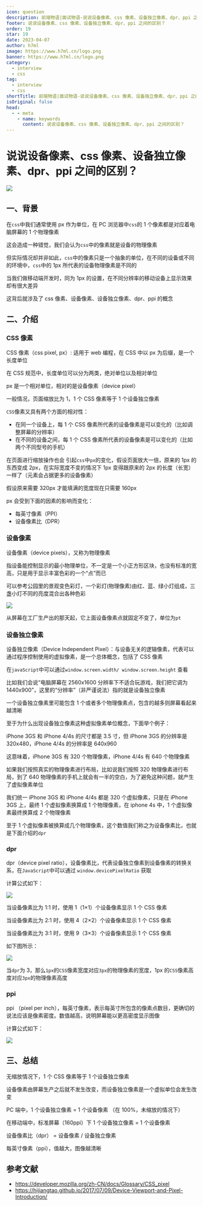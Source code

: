 ```yaml
---
icon: question
description: 前端物语|面试物语-说说设备像素、css 像素、设备独立像素、dpr、ppi 之间的区别？
footer: 说说设备像素、css 像素、设备独立像素、dpr、ppi 之间的区别？
order: 19
star: 19
date: 2023-04-07
author: h7ml
image: https://www.h7ml.cn/logo.png
banner: https://www.h7ml.cn/logo.png
category:
  - interview
  - css
tag:
  - interview
  - css
shortTitle: 前端物语|面试物语-说说设备像素、css 像素、设备独立像素、dpr、ppi 之间的区别？
isOriginal: false
head:
  - - meta
    - name: keywords
      content: 说说设备像素、css 像素、设备独立像素、dpr、ppi 之间的区别？
---
```


# 说说设备像素、css 像素、设备独立像素、dpr、ppi 之间的区别？

![](http://static.5ibug.net/vitepress/assets/images/interview/c4d9bfd0-91f2-11eb-85f6-6fac77c0c9b3.png)

## 一、背景

在`css`中我们通常使用 px 作为单位，在 PC 浏览器中`css`的 1 个像素都是对应着电脑屏幕的 1 个物理像素

这会造成一种错觉，我们会认为`css`中的像素就是设备的物理像素

但实际情况却并非如此，`css`中的像素只是一个抽象的单位，在不同的设备或不同的环境中，`css`中的 1px 所代表的设备物理像素是不同的

当我们做移动端开发时，同为 1px 的设置，在不同分辨率的移动设备上显示效果却有很大差异

这背后就涉及了 css 像素、设备像素、设备独立像素、dpr、ppi 的概念

## 二、介绍

### CSS 像素

CSS 像素（css pixel, px）: 适用于 web 编程，在 CSS 中以 px 为后缀，是一个长度单位

在 CSS 规范中，长度单位可以分为两类，绝对单位以及相对单位

px 是一个相对单位，相对的是设备像素（device pixel）

一般情况，页面缩放比为 1，1 个 CSS 像素等于 1 个设备独立像素

`CSS`像素又具有两个方面的相对性：

- 在同一个设备上，每 1 个 CSS 像素所代表的设备像素是可以变化的（比如调整屏幕的分辨率）
- 在不同的设备之间，每 1 个 CSS 像素所代表的设备像素是可以变化的（比如两个不同型号的手机）

在页面进行缩放操作也会 引起`css`中`px`的变化，假设页面放大一倍，原来的 1px 的东西变成 2px，在实际宽度不变的情况下 1px 变得跟原来的 2px 的长度（长宽）一样了（元素会占据更多的设备像素）

假设原来需要 320px 才能填满的宽度现在只需要 160px

px 会受到下面的因素的影响而变化：

- 每英寸像素（PPI）
- 设备像素比（DPR）

### 设备像素

设备像素（device pixels），又称为物理像素

指设备能控制显示的最小物理单位，不一定是一个小正方形区块，也没有标准的宽高，只是用于显示丰富色彩的一个“点”而已

可以参考公园里的景观变色彩灯，一个彩灯(物理像素)由红、蓝、绿小灯组成，三盏小灯不同的亮度混合出各种色彩

![](http://static.5ibug.net/vitepress/assets/images/interview/cffc6570-91f2-11eb-ab90-d9ae814b240d.png)

从屏幕在工厂生产出的那天起，它上面设备像素点就固定不变了，单位为`pt`

### 设备独立像素

设备独立像素（Device Independent Pixel）：与设备无关的逻辑像素，代表可以通过程序控制使用的虚拟像素，是一个总体概念，包括了 CSS 像素

在`javaScript`中可以通过`window.screen.width/ window.screen.height` 查看

比如我们会说“电脑屏幕在 2560x1600 分辨率下不适合玩游戏，我们把它调为 1440x900”，这里的“分辨率”（非严谨说法）指的就是设备独立像素

一个设备独立像素里可能包含 1 个或者多个物理像素点，包含的越多则屏幕看起来越清晰

至于为什么出现设备独立像素这种虚拟像素单位概念，下面举个例子：

iPhone 3GS 和 iPhone 4/4s 的尺寸都是 3.5 寸，但 iPhone 3GS 的分辨率是 320x480，iPhone 4/4s 的分辨率是 640x960

这意味着，iPhone 3GS 有 320 个物理像素，iPhone 4/4s 有 640 个物理像素

如果我们按照真实的物理像素进行布局，比如说我们按照 320 物理像素进行布局，到了 640 物理像素的手机上就会有一半的空白，为了避免这种问题，就产生了虚拟像素单位

我们统一 iPhone 3GS 和 iPhone 4/4s 都是 320 个虚拟像素，只是在 iPhone 3GS 上，最终 1 个虚拟像素换算成 1 个物理像素，在 iphone 4s 中，1 个虚拟像素最终换算成 2 个物理像素

至于 1 个虚拟像素被换算成几个物理像素，这个数值我们称之为设备像素比，也就是下面介绍的`dpr`

### dpr

dpr（device pixel ratio），设备像素比，代表设备独立像素到设备像素的转换关系，在`JavaScript`中可以通过 `window.devicePixelRatio` 获取

计算公式如下：

![](http://static.5ibug.net/vitepress/assets/images/interview/dd45e2b0-91f2-11eb-ab90-d9ae814b240d.png)

当设备像素比为 1:1 时，使用 1（1×1）个设备像素显示 1 个 CSS 像素

当设备像素比为 2:1 时，使用 4（2×2）个设备像素显示 1 个 CSS 像素

当设备像素比为 3:1 时，使用 9（3×3）个设备像素显示 1 个 CSS 像素

如下图所示：

![](http://static.5ibug.net/vitepress/assets/images/interview/e63cceb0-91f2-11eb-ab90-d9ae814b240d.png)

当`dpr`为 3，那么`1px`的`CSS`像素宽度对应`3px`的物理像素的宽度，1px 的`CSS`像素高度对应`3px`的物理像素高度

### ppi

ppi （pixel per inch），每英寸像素，表示每英寸所包含的像素点数目，更确切的说法应该是像素密度。数值越高，说明屏幕能以更高密度显示图像

计算公式如下：

![](http://static.5ibug.net/vitepress/assets/images/interview/f734adf0-91f2-11eb-ab90-d9ae814b240d.png)

## 三、总结

无缩放情况下，1 个 CSS 像素等于 1 个设备独立像素

设备像素由屏幕生产之后就不发生改变，而设备独立像素是一个虚拟单位会发生改变

PC 端中，1 个设备独立像素 = 1 个设备像素 （在 100%，未缩放的情况下）

在移动端中，标准屏幕（160ppi）下 1 个设备独立像素 = 1 个设备像素

设备像素比（dpr） = 设备像素 / 设备独立像素

每英寸像素（ppi），值越大，图像越清晰

## 参考文献

- <https://developer.mozilla.org/zh-CN/docs/Glossary/CSS_pixel>
- <https://hijiangtao.github.io/2017/07/09/Device-Viewport-and-Pixel-Introduction/>
